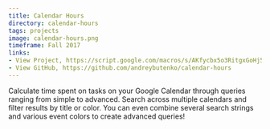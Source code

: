 ```yaml
---
title: Calendar Hours
directory: calendar-hours
tags: projects
image: calendar-hours.png
timeframe: Fall 2017
links:
- View Project, https://script.google.com/macros/s/AKfycbx5o3RitgxGoHj5UNUplln_bfe-_N_OijCZHOJHsjWWfnqHPMU/exec
- View GitHub, https://github.com/andreybutenko/calendar-hours
---
```

Calculate time spent on tasks on your Google Calendar through queries ranging from simple to advanced. Search across multiple calendars and filter results by title or color. You can even combine several search strings and various event colors to create advanced queries!